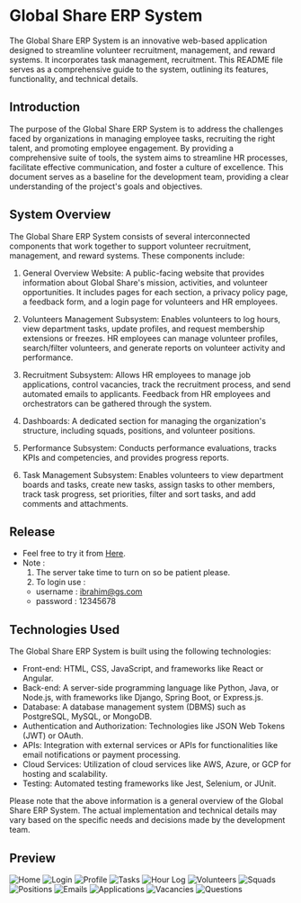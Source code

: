 # Global Share ERP System

The Global Share ERP System is an innovative web-based application designed to streamline volunteer recruitment, management, and reward systems. It incorporates task management, recruitment. 
This README file serves as a comprehensive guide to the system, outlining its features, functionality, and technical details.

## Introduction
The purpose of the Global Share ERP System is to address the challenges faced by organizations in managing employee tasks, recruiting the right talent, and promoting employee engagement. By providing a comprehensive suite of tools, the system aims to streamline HR processes, facilitate effective communication, and foster a culture of excellence. This document serves as a baseline for the development team, providing a clear understanding of the project's goals and objectives.

## System Overview
The Global Share ERP System consists of several interconnected components that work together to support volunteer recruitment, management, and reward systems. These components include:

1. General Overview Website: A public-facing website that provides information about Global Share's mission, activities, and volunteer opportunities. It includes pages for each section, a privacy policy page, a feedback form, and a login page for volunteers and HR employees.

2. Volunteers Management Subsystem: Enables volunteers to log hours, view department tasks, update profiles, and request membership extensions or freezes. HR employees can manage volunteer profiles, search/filter volunteers, and generate reports on volunteer activity and performance.

3. Recruitment Subsystem: Allows HR employees to manage job applications, control vacancies, track the recruitment process, and send automated emails to applicants. Feedback from HR employees and orchestrators can be gathered through the system.

4. Dashboards: A dedicated section for managing the organization's structure, including squads, positions, and volunteer positions.

5. Performance Subsystem: Conducts performance evaluations, tracks KPIs and competencies, and provides progress reports.
   
6. Task Management Subsystem: Enables volunteers to view department boards and tasks, create new tasks, assign tasks to other members, track task progress, set priorities, filter and sort tasks, and add comments and attachments.


## Release
- Feel free to try it from [Here](https://ibrahimhiarea.github.io/Global-Share/).
- Note : 
  1. The server take time to turn on so be patient please.
  2. To login use :
    - username : ibrahim@gs.com
    - password : 12345678 

## Technologies Used
The Global Share ERP System is built using the following technologies:

- Front-end: HTML, CSS, JavaScript, and frameworks like React or Angular.
- Back-end: A server-side programming language like Python, Java, or Node.js, with frameworks like Django, Spring Boot, or Express.js.
- Database: A database management system (DBMS) such as PostgreSQL, MySQL, or MongoDB.
- Authentication and Authorization: Technologies like JSON Web Tokens (JWT) or OAuth.
- APIs: Integration with external services or APIs for functionalities like email notifications or payment processing.
- Cloud Services: Utilization of cloud services like AWS, Azure, or GCP for hosting and scalability.
- Testing: Automated testing frameworks like Jest, Selenium, or JUnit.

Please note that the above information is a general overview of the Global Share ERP System. The actual implementation and technical details may vary based on the specific needs and decisions made by the development team.

## Preview
![Home](https://github.com/IbrahimHiarea/Global-Share/assets/92629738/0acbe6cb-7097-4a00-b96e-65fc1479c7fe)
![Login](https://github.com/IbrahimHiarea/Global-Share/assets/92629738/e7508fa0-c27d-4556-ac07-1ee80cace384)
![Profile](https://github.com/IbrahimHiarea/Global-Share/assets/92629738/c817d752-1228-45f7-aead-1c730c999079)
![Tasks](https://github.com/IbrahimHiarea/Global-Share/assets/92629738/d5dd70b6-7bff-4243-b635-18c6af7f0e99)
![Hour Log](https://github.com/IbrahimHiarea/Global-Share/assets/92629738/2ecde88e-28c2-4b61-967a-9bad9144ec31)
![Volunteers](https://github.com/IbrahimHiarea/Global-Share/assets/92629738/5ec54afd-d715-44f3-848f-1f393f62302b)
![Squads](https://github.com/IbrahimHiarea/Global-Share/assets/92629738/d4676e98-08ef-4fe2-9a20-1dffd151fd30)
![Positions](https://github.com/IbrahimHiarea/Global-Share/assets/92629738/aeabcd2f-e46e-4636-bfaa-2e780b0625b6)
![Emails](https://github.com/IbrahimHiarea/Global-Share/assets/92629738/8e0aaa2c-b081-4e29-b1db-191bb4868e3d)
![Applications](https://github.com/IbrahimHiarea/Global-Share/assets/92629738/4bfa31b5-a2fa-470a-9aa8-aaf4328850e5)
![Vacancies](https://github.com/IbrahimHiarea/Global-Share/assets/92629738/73e37d2e-cde1-403b-839a-dd73e3697ab7)
![Questions](https://github.com/IbrahimHiarea/Global-Share/assets/92629738/e1146a0d-3edb-4183-aad5-485ecd3d2ecd)

